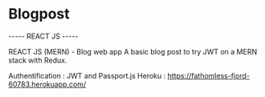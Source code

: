 # Blogpost

----- REACT JS -----

REACT JS (MERN) - Blog web app
A basic blog post to try JWT on a MERN stack with Redux.

Authentification : JWT and Passport.js
Heroku : https://fathomless-fjord-60783.herokuapp.com/

